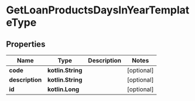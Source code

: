 
# GetLoanProductsDaysInYearTemplateType

## Properties
| Name | Type | Description | Notes |
| ------------ | ------------- | ------------- | ------------- |
| **code** | **kotlin.String** |  |  [optional] |
| **description** | **kotlin.String** |  |  [optional] |
| **id** | **kotlin.Long** |  |  [optional] |




